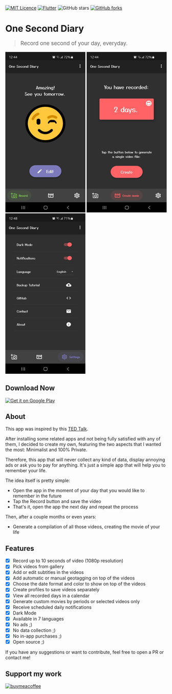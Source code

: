 [![MIT Licence](https://badges.frapsoft.com/os/mit/mit.svg?v=103)](https://opensource.org/licenses/mit-license.php)
[![Flutter](https://img.shields.io/badge/Made%20with-Flutter-blue.svg)](https://flutter.dev/)
![GitHub stars](https://img.shields.io/github/stars/KyleKun/one_second_diary?style=flat)
[![GitHub forks](https://img.shields.io/github/forks/KyleKun/one_second_diary?style=flat)](https://github.com/KyleKun/one_second_diary/fork)

# One Second Diary

<blockquote style="font-size: larger">
  Record one second of your day, everyday.
</blockquote>

<img src="/fastlane/metadata/android/en-US/images/phoneScreenshots/1.png" width="250" height="500"> <img src="/fastlane/metadata/android/en-US/images/phoneScreenshots/2.png" width="250" height="500"> <img src="/fastlane/metadata/android/en-US/images/phoneScreenshots/3.png" width="250" height="500">

## Download Now

<a href='https://play.google.com/store/apps/details?id=com.kylekun.one_second_diary&pcampaignid=pcampaignidMKT-Other-global-all-co-prtnr-py-PartBadge-Mar2515-1'><img alt='Get it on Google Play' src='https://play.google.com/intl/en_us/badges/static/images/badges/en_badge_web_generic.png'/></a>


## About

This app was inspired by this [TED Talk](https://www.ted.com/talks/cesar_kuriyama_one_second_every_day).

After installing some related apps and not being fully satisfied with any of them, I decided to create my own, featuring the two aspects that I wanted the most: Minimalist and 100% Private. 

Therefore, this app that will never collect any kind of data, display annoying ads or ask you to pay for anything. It's just a simple app that will help you to remember your life.

The idea itself is pretty simple:
 - Open the app in the moment of your day that you would like to remember in the future
 - Tap the Record button and save the video
 - That's it, open the app the next day and repeat the process

Then, after a couple months or even years:
 - Generate a compilation of all those videos, creating the movie of your life


## Features

- [X] Record up to 10 seconds of video (1080p resolution)
- [X] Pick videos from gallery
- [X] Add or edit subtitles in the videos
- [X] Add automatic or manual geotagging on top of the videos
- [X] Choose the date format and color to show on top of the videos
- [X] Create profiles to save videos separately
- [X] View all recorded days in a calendar
- [X] Generate custom movies by periods or selected videos only
- [X] Receive scheduled daily notifications
- [X] Dark Mode
- [X] Available in 7 languages
- [X] No ads ;)
- [X] No data collection ;)
- [X] No in-app purchases ;)
- [X] Open source ;)

If you have any suggestions or want to contribute, feel free to open a PR or contact me!

## Support my work

[![buymeacoffee](https://user-images.githubusercontent.com/835641/60540201-fcd7fa00-9ce4-11e9-87ec-1e98568e9f58.png)](https://www.buymeacoffee.com/kylekun)